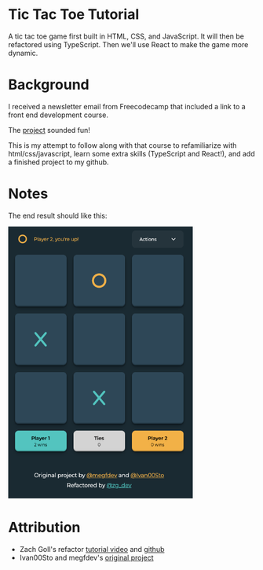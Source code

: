 # Tic Tac Toe Tutorial

A tic tac toe game first built in HTML, CSS, and JavaScript. It will then be refactored using TypeScript. Then we'll use React to make the game more dynamic.

# Background

I received a newsletter email from Freecodecamp that included a link to a front end development course.

The [project](https://www.freecodecamp.org/news/frontend-web-development-in-depth-project-tutorial/) sounded fun!

This is my attempt to follow along with that course to refamiliarize with html/css/javascript, learn some extra skills (TypeScript and React!), and add a finished project to my github.

# Notes

The end result should like this:

![endresult_screenshot.png](./resources/images/endresult_screenshot.png)

# Attribution

- Zach Goll's refactor [tutorial video](https://www.youtube.com/watch?v=MsnQ5uepIaE) and [github](https://github.com/zachgoll/tic-tac-toe-subscriber-refactor)
- Ivan00Sto and megfdev's [original project](https://github.com/ivan00stojanovic/TickyToey)
